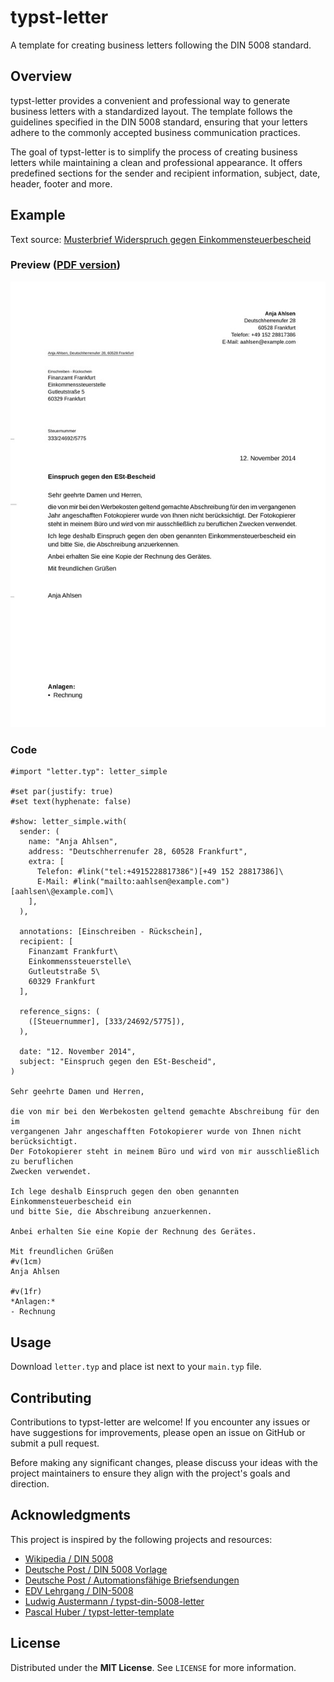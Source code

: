 # typst-letter
A template for creating business letters following the DIN 5008 standard.

## Overview
typst-letter provides a convenient and professional way to generate business letters
with a standardized layout. The template follows the guidelines specified in the
DIN 5008 standard, ensuring that your letters adhere to the commonly accepted business
communication practices.

The goal of typst-letter is to simplify the process of creating business letters
while maintaining a clean and professional appearance. It offers predefined sections
for the sender and recipient information, subject, date, header, footer and more.

## Example
Text source: [Musterbrief Widerspruch gegen Einkommensteuerbescheid](https://www.deutschepost.de/de/b/briefvorlagen/beschwerden.html#Einspruch)

### Preview ([PDF version](https://raw.githubusercontent.com/wiki/Sematre/typst-letter/simple_letter.pdf))
![Image of a simple letter created with typst-letter](.github/assets/simple_letter.jpg)

### Code
```typst
#import "letter.typ": letter_simple

#set par(justify: true)
#set text(hyphenate: false)

#show: letter_simple.with(
  sender: (
    name: "Anja Ahlsen",
    address: "Deutschherrenufer 28, 60528 Frankfurt",
    extra: [
      Telefon: #link("tel:+4915228817386")[+49 152 28817386]\
      E-Mail: #link("mailto:aahlsen@example.com")[aahlsen\@example.com]\
    ],
  ),
  
  annotations: [Einschreiben - Rückschein],
  recipient: [
    Finanzamt Frankfurt\
    Einkommenssteuerstelle\
    Gutleutstraße 5\
    60329 Frankfurt
  ],
  
  reference_signs: (
    ([Steuernummer], [333/24692/5775]),
  ),
  
  date: "12. November 2014",
  subject: "Einspruch gegen den ESt-Bescheid",
)

Sehr geehrte Damen und Herren,

die von mir bei den Werbekosten geltend gemachte Abschreibung für den im
vergangenen Jahr angeschafften Fotokopierer wurde von Ihnen nicht berücksichtigt.
Der Fotokopierer steht in meinem Büro und wird von mir ausschließlich zu beruflichen
Zwecken verwendet.

Ich lege deshalb Einspruch gegen den oben genannten Einkommensteuerbescheid ein
und bitte Sie, die Abschreibung anzuerkennen.

Anbei erhalten Sie eine Kopie der Rechnung des Gerätes.

Mit freundlichen Grüßen
#v(1cm)
Anja Ahlsen

#v(1fr)
*Anlagen:*
- Rechnung
```

## Usage
Download ``letter.typ`` and place ist next to your ``main.typ`` file.

## Contributing
Contributions to typst-letter are welcome! If you encounter any issues or have
suggestions for improvements, please open an issue on GitHub or submit a pull request.

Before making any significant changes, please discuss your ideas with the project
maintainers to ensure they align with the project's goals and direction.

## Acknowledgments
This project is inspired by the following projects and resources:
* [Wikipedia / DIN 5008](https://de.wikipedia.org/wiki/DIN_5008)
* [Deutsche Post / DIN 5008 Vorlage](https://www.deutschepost.de/de/b/briefvorlagen/normbrief-din-5008-vorlage.html)
* [Deutsche Post / Automationsfähige Briefsendungen](https://www.deutschepost.de/content/dam/dpag/images/P_p/printmailing/downloads/automationsfaehige-briefsendungen-2023.pdf)
* [EDV Lehrgang / DIN-5008](https://www.edv-lehrgang.de/din-5008/)
* [Ludwig Austermann / typst-din-5008-letter](https://github.com/ludwig-austermann/typst-din-5008-letter)
* [Pascal Huber / typst-letter-template](https://github.com/pascal-huber/typst-letter-template)

## License
Distributed under the **MIT License**. See ``LICENSE`` for more information.
